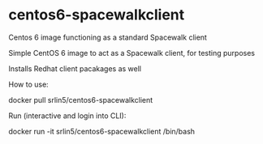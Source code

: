 # centos6-spacewalkclient
Centos 6 image functioning as a standard Spacewalk client 

Simple CentOS 6 image to act as a Spacewalk client, for testing purposes

Installs Redhat client pacakages as well

How to use:

docker pull srlin5/centos6-spacewalkclient

Run (interactive and login into CLI): 

docker run -it srlin5/centos6-spacewalkclient /bin/bash
